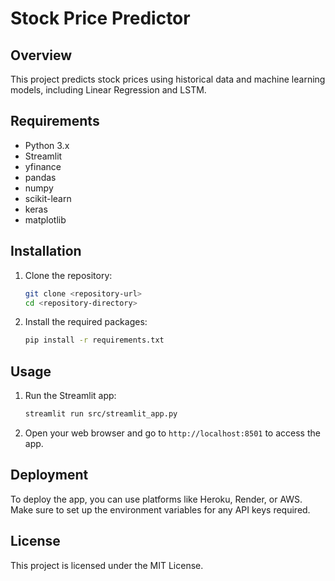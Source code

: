 # Stock Price Predictor

## Overview
This project predicts stock prices using historical data and machine learning models, including Linear Regression and LSTM.

## Requirements
- Python 3.x
- Streamlit
- yfinance
- pandas
- numpy
- scikit-learn
- keras
- matplotlib

## Installation
1. Clone the repository:
   ```bash
   git clone <repository-url>
   cd <repository-directory>
   ```

2. Install the required packages:
   ```bash
   pip install -r requirements.txt
   ```

## Usage
1. Run the Streamlit app:
   ```bash
   streamlit run src/streamlit_app.py
   ```

2. Open your web browser and go to `http://localhost:8501` to access the app.

## Deployment
To deploy the app, you can use platforms like Heroku, Render, or AWS. Make sure to set up the environment variables for any API keys required.

## License
This project is licensed under the MIT License.
